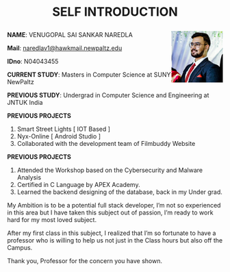 # <p align="center"><b>SELF INTRODUCTION</b></p> 
<img src="venudp.jpg" align="right" width="120" height="120">
 
 **NAME**: VENUGOPAL SAI SANKAR NAREDLA                                                     
 
 **Mail**: naredlav1@hawkmail.newpaltz.edu
 
 **IDno**: N04043455
 
 **CURRENT STUDY**: Masters in Computer Science at SUNY NewPaltz
 
 **PREVIOUS STUDY**: Undergrad in Computer Science and Engineering at JNTUK India


**PREVIOUS PROJECTS**
1. Smart Street Lights [ IOT Based ]
2. Nyx-Online [ Android Studio ]
3. Collaborated with the development team of Filmbuddy Website



**PREVIOUS PROJECTS**
1. Attended the Workshop based on the Cybersecurity and Malware Analysis
2. Certified in C Language by APEX Academy.
3. Learned the backend designing of the database, back in my Under grad.


My Ambition is to be a potential full stack developer, I’m not so experienced in this area but I have taken this subject out of passion, I’m ready to work hard for my most loved subject.


After my first class in this subject, I realized that I’m so fortunate to have a professor who is willing to help us not just in the Class hours but also off the Campus.


Thank you, Professor for the concern you have shown.
